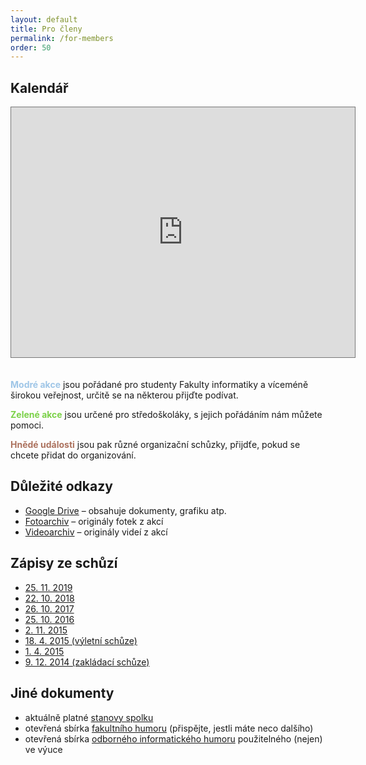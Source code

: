 ```yaml
---
layout: default
title: Pro členy
permalink: /for-members
order: 50
---
```


## Kalendář

<iframe src="https://calendar.google.com/calendar/embed?showTitle=0&amp;showPrint=0&amp;height=400&amp;wkst=2&amp;hl=cs&amp;bgcolor=%23FFFFFF&amp;src=j1k3ou5sea3nl792kkjha5ik88%40group.calendar.google.com&amp;color=%236B3304&amp;src=07cn4qi2qm1g3rtpuls78dmsbg%40group.calendar.google.com&amp;color=%232F6309&amp;src=1kgi500nlavq6pim56c0ltlo1o%40group.calendar.google.com&amp;color=%23182C57&amp;ctz=Europe%2FPrague" style="border:solid 1px #777;margin-bottom:20px;" width="550" height="400" frameborder="0" scrolling="no"></iframe>

<b style="color: #9fc6e7">Modré akce</b> jsou pořádané pro studenty Fakulty
informatiky a víceméně širokou veřejnost, určitě se na některou přijďte
podívat.

<b style="color: #7bd148">Zelené akce</b> jsou určené pro středoškoláky,
s jejich pořádáním nám můžete pomoci.

<b style="color: #ac725e">Hnědé události</b> jsou pak různé organizační
schůzky, přijdťe, pokud se chcete přidat do organizování.

## Důležité odkazy

 * [Google Drive](https://drive.google.com/drive/folders/0Bzh9PYQ4t9rKbDI5b2lEYUtLOXc) – obsahuje dokumenty, grafiku atp.
 * [Fotoarchiv](https://drive.google.com/drive/folders/0AOcydfoZVpRMUk9PVA) – originály fotek z akcí
 * [Videoarchiv](https://drive.google.com/drive/folders/0ALYn5YGLWqpOUk9PVA) – originály videí z akcí

## Zápisy ze schůzí

 * <a href="files/2019-11-25_zapis.pdf" target="_blank">25. 11. 2019</a>
 * <a href="files/2018-10-22_zapis.pdf" target="_blank">22. 10. 2018</a>
 * <a href="files/2017-10-26_zapis.pdf" target="_blank">26. 10. 2017</a>
 * <a href="files/2016-10-25_zapis.pdf" target="_blank">25. 10. 2016</a>
 * <a href="files/2015-11-02_zapis.pdf" target="_blank">2. 11. 2015</a>
 * <a href="files/2015-04-18_zapis.pdf" target="_blank">18. 4. 2015 (výletní schůze)</a>
 * <a href="files/2015-04-01_zapis.pdf" target="_blank">1. 4. 2015</a>
 * <a href="files/2014-12-09_zapis.pdf" target="_blank">9. 12. 2014 (zakládací schůze)</a>

## Jiné dokumenty

 * aktuálně platné <a href="files/stanovy.pdf" target="_blank">stanovy spolku</a>
 * otevřená sbírka <a href="https://drive.google.com/open?id=0B8kbLE4kip8pOXJPOFBENFg4bkU&authuser=0" target="_blank">fakultního humoru</a> (přispějte, jestli máte neco dalšího)
 * otevřená sbírka <a href="https://drive.google.com/open?id=0B8kbLE4kip8pMDJPWHlOa0ZBMkE&authuser=0" target="_blank">odborného informatického humoru</a> použitelného (nejen) ve výuce
